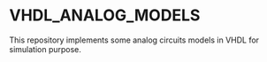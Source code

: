 # VHDL_ANALOG_MODELS
This repository implements some analog circuits models in VHDL for simulation purpose.
